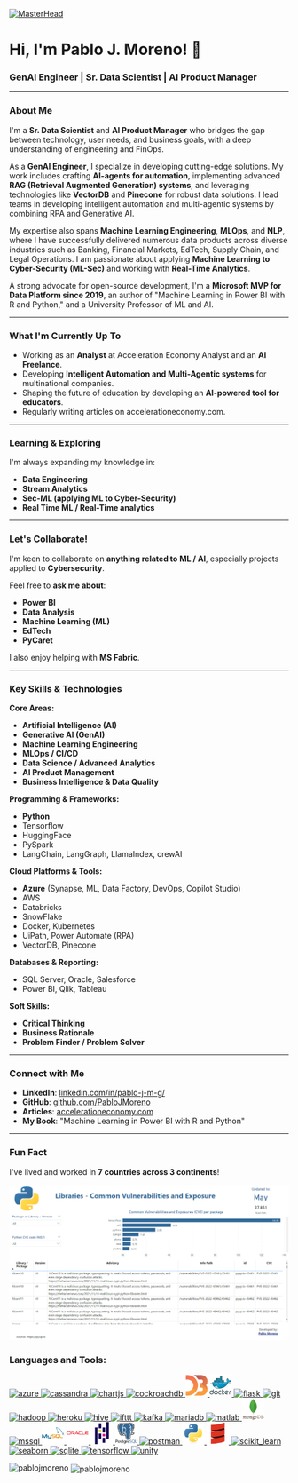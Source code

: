 [![MasterHead](https://media.giphy.com/media/3KYakglSJtPblufMLQ/giphy.gif)](mlbi.io)

# Hi, I'm **Pablo J. Moreno**! 👋

### **GenAI Engineer | Sr. Data Scientist | AI Product Manager**

---

### **About Me**

I'm a **Sr. Data Scientist** and **AI Product Manager** who bridges the gap between technology, user needs, and business goals, with a deep understanding of engineering and FinOps.

As a **GenAI Engineer**, I specialize in developing cutting-edge solutions. My work includes crafting **AI-agents for automation**, implementing advanced **RAG (Retrieval Augmented Generation) systems**, and leveraging technologies like **VectorDB** and **Pinecone** for robust data solutions. I lead teams in developing intelligent automation and multi-agentic systems by combining RPA and Generative AI.

My expertise also spans **Machine Learning Engineering**, **MLOps**, and **NLP**, where I have successfully delivered numerous data products across diverse industries such as Banking, Financial Markets, EdTech, Supply Chain, and Legal Operations. I am passionate about applying **Machine Learning to Cyber-Security (ML-Sec)** and working with **Real-Time Analytics**.

A strong advocate for open-source development, I'm a **Microsoft MVP for Data Platform since 2019**, an author of "Machine Learning in Power BI with R and Python," and a University Professor of ML and AI.

---

### **What I'm Currently Up To**

*   Working as an **Analyst** at Acceleration Economy Analyst and an **AI Freelance**.
*   Developing **Intelligent Automation and Multi-Agentic systems** for multinational companies.
*   Shaping the future of education by developing an **AI-powered tool for educators**.
*   Regularly writing articles on accelerationeconomy.com.

---

### **Learning & Exploring**

I'm always expanding my knowledge in:
*   **Data Engineering**
*   **Stream Analytics**
*   **Sec-ML (applying ML to Cyber-Security)**
*   **Real Time ML / Real-Time analytics**

---

### **Let's Collaborate!**

I'm keen to collaborate on **anything related to ML / AI**, especially projects applied to **Cybersecurity**.

Feel free to **ask me about**:
*   **Power BI**
*   **Data Analysis**
*   **Machine Learning (ML)**
*   **EdTech**
*   **PyCaret**

I also enjoy helping with **MS Fabric**.

---

### **Key Skills & Technologies**

**Core Areas:**
*   **Artificial Intelligence (AI)**
*   **Generative AI (GenAI)**
*   **Machine Learning Engineering**
*   **MLOps / CI/CD**
*   **Data Science / Advanced Analytics**
*   **AI Product Management**
*   **Business Intelligence & Data Quality**

**Programming & Frameworks:**
*   **Python**
*   Tensorflow
*   HuggingFace
*   PySpark
*   LangChain, LangGraph, LlamaIndex, crewAI

**Cloud Platforms & Tools:**
*   **Azure** (Synapse, ML, Data Factory, DevOps, Copilot Studio)
*   AWS
*   Databricks
*   SnowFlake
*   Docker, Kubernetes
*   UiPath, Power Automate (RPA)
*   VectorDB, Pinecone

**Databases & Reporting:**
*   SQL Server, Oracle, Salesforce
*   Power BI, Qlik, Tableau

**Soft Skills:**
*   **Critical Thinking**
*   **Business Rationale**
*   **Problem Finder / Problem Solver**

---

### **Connect with Me**

*   **LinkedIn**: [linkedin.com/in/pablo-j-m-g/](https://linkedin.com/in/pablo-j-m-g/)
*   **GitHub**: [github.com/PabloJMoreno](https://github.com/PabloJMoreno)
*   **Articles**: [accelerationeconomy.com](https://accelerationeconomy.com)
*   **My Book**: "Machine Learning in Power BI with R and Python"

---

### **Fun Fact**

I've lived and worked in **7 countries across 3 continents**!

[![Click to view Python CVE Dashboard](https://github.com/PabloJMoreno/PabloJMoreno/blob/main/Python_CVE.png)](https://app.powerbi.com/view?r=eyJrIjoiNGJjNjYxYTYtZWI2ZC00YjM3LWE3NDQtMmMyYzhmZmJkNzAyIiwidCI6ImUzYjE5YzBlLWE2YWMtNGZjYS04YmFhLWY0MjcxY2NmNjI0ZCIsImMiOjF9)

<h3 align="left">Languages and Tools:</h3>
<p align="left"> <a href="https://azure.microsoft.com/en-in/" target="_blank" rel="noreferrer"> <img src="https://www.vectorlogo.zone/logos/microsoft_azure/microsoft_azure-icon.svg" alt="azure" width="40" height="40"/> </a> <a href="https://cassandra.apache.org/" target="_blank" rel="noreferrer"> <img src="https://www.vectorlogo.zone/logos/apache_cassandra/apache_cassandra-icon.svg" alt="cassandra" width="40" height="40"/> </a> <a href="https://www.chartjs.org" target="_blank" rel="noreferrer"> <img src="https://www.chartjs.org/media/logo-title.svg" alt="chartjs" width="40" height="40"/> </a> <a href="https://www.cockroachlabs.com/product/cockroachdb/" target="_blank" rel="noreferrer"> <img src="https://cdn.worldvectorlogo.com/logos/cockroachdb.svg" alt="cockroachdb" width="40" height="40"/> </a> <a href="https://d3js.org/" target="_blank" rel="noreferrer"> <img src="https://raw.githubusercontent.com/devicons/devicon/master/icons/d3js/d3js-original.svg" alt="d3js" width="40" height="40"/> </a> <a href="https://www.docker.com/" target="_blank" rel="noreferrer"> <img src="https://raw.githubusercontent.com/devicons/devicon/master/icons/docker/docker-original-wordmark.svg" alt="docker" width="40" height="40"/> </a> <a href="https://flask.palletsprojects.com/" target="_blank" rel="noreferrer"> <img src="https://www.vectorlogo.zone/logos/pocoo_flask/pocoo_flask-icon.svg" alt="flask" width="40" height="40"/> </a> <a href="https://git-scm.com/" target="_blank" rel="noreferrer"> <img src="https://www.vectorlogo.zone/logos/git-scm/git-scm-icon.svg" alt="git" width="40" height="40"/> </a> <a href="https://hadoop.apache.org/" target="_blank" rel="noreferrer"> <img src="https://www.vectorlogo.zone/logos/apache_hadoop/apache_hadoop-icon.svg" alt="hadoop" width="40" height="40"/> </a> <a href="https://heroku.com" target="_blank" rel="noreferrer"> <img src="https://www.vectorlogo.zone/logos/heroku/heroku-icon.svg" alt="heroku" width="40" height="40"/> </a> <a href="https://hive.apache.org/" target="_blank" rel="noreferrer"> <img src="https://www.vectorlogo.zone/logos/apache_hive/apache_hive-icon.svg" alt="hive" width="40" height="40"/> </a> <a href="https://ifttt.com/" target="_blank" rel="noreferrer"> <img src="https://www.vectorlogo.zone/logos/ifttt/ifttt-ar21.svg" alt="ifttt" width="40" height="40"/> </a> <a href="https://kafka.apache.org/" target="_blank" rel="noreferrer"> <img src="https://www.vectorlogo.zone/logos/apache_kafka/apache_kafka-icon.svg" alt="kafka" width="40" height="40"/> </a> <a href="https://mariadb.org/" target="_blank" rel="noreferrer"> <img src="https://www.vectorlogo.zone/logos/mariadb/mariadb-icon.svg" alt="mariadb" width="40" height="40"/> </a> <a href="https://www.mathworks.com/" target="_blank" rel="noreferrer"> <img src="https://upload.wikimedia.org/wikipedia/commons/2/21/Matlab_Logo.png" alt="matlab" width="40" height="40"/> </a> <a href="https://www.mongodb.com/" target="_blank" rel="noreferrer"> <img src="https://raw.githubusercontent.com/devicons/devicon/master/icons/mongodb/mongodb-original-wordmark.svg" alt="mongodb" width="40" height="40"/> </a> <a href="https://www.microsoft.com/en-us/sql-server" target="_blank" rel="noreferrer"> <img src="https://www.svgrepo.com/show/303229/microsoft-sql-server-logo.svg" alt="mssql" width="40" height="40"/> </a> <a href="https://www.mysql.com/" target="_blank" rel="noreferrer"> <img src="https://raw.githubusercontent.com/devicons/devicon/master/icons/mysql/mysql-original-wordmark.svg" alt="mysql" width="40" height="40"/> </a> <a href="https://www.oracle.com/" target="_blank" rel="noreferrer"> <img src="https://raw.githubusercontent.com/devicons/devicon/master/icons/oracle/oracle-original.svg" alt="oracle" width="40" height="40"/> </a> <a href="https://pandas.pydata.org/" target="_blank" rel="noreferrer"> <img src="https://raw.githubusercontent.com/devicons/devicon/2ae2a900d2f041da66e950e4d48052658d850630/icons/pandas/pandas-original.svg" alt="pandas" width="40" height="40"/> </a> <a href="https://www.postgresql.org" target="_blank" rel="noreferrer"> <img src="https://raw.githubusercontent.com/devicons/devicon/master/icons/postgresql/postgresql-original-wordmark.svg" alt="postgresql" width="40" height="40"/> </a> <a href="https://postman.com" target="_blank" rel="noreferrer"> <img src="https://www.vectorlogo.zone/logos/getpostman/getpostman-icon.svg" alt="postman" width="40" height="40"/> </a> <a href="https://www.python.org" target="_blank" rel="noreferrer"> <img src="https://raw.githubusercontent.com/devicons/devicon/master/icons/python/python-original.svg" alt="python" width="40" height="40"/> </a> <a href="https://www.scala-lang.org" target="_blank" rel="noreferrer"> <img src="https://raw.githubusercontent.com/devicons/devicon/master/icons/scala/scala-original.svg" alt="scala" width="40" height="40"/> </a> <a href="https://scikit-learn.org/" target="_blank" rel="noreferrer"> <img src="https://upload.wikimedia.org/wikipedia/commons/0/05/Scikit_learn_logo_small.svg" alt="scikit_learn" width="40" height="40"/> </a> <a href="https://seaborn.pydata.org/" target="_blank" rel="noreferrer"> <img src="https://seaborn.pydata.org/_images/logo-mark-lightbg.svg" alt="seaborn" width="40" height="40"/> </a> <a href="https://www.sqlite.org/" target="_blank" rel="noreferrer"> <img src="https://www.vectorlogo.zone/logos/sqlite/sqlite-icon.svg" alt="sqlite" width="40" height="40"/> </a> <a href="https://www.tensorflow.org" target="_blank" rel="noreferrer"> <img src="https://www.vectorlogo.zone/logos/tensorflow/tensorflow-icon.svg" alt="tensorflow" width="40" height="40"/> </a> <a href="https://unity.com/" target="_blank" rel="noreferrer"> <img src="https://www.vectorlogo.zone/logos/unity3d/unity3d-icon.svg" alt="unity" width="40" height="40"/> </a> </p>

<p><img align="left" src="https://github-readme-stats.vercel.app/api/top-langs?username=pablojmoreno&show_icons=true&locale=en&layout=compact" alt="pablojmoreno" /></p>

<p>&nbsp;<img align="center" src="https://github-readme-stats.vercel.app/api?username=pablojmoreno&show_icons=true&locale=en" alt="pablojmoreno" /></p>
